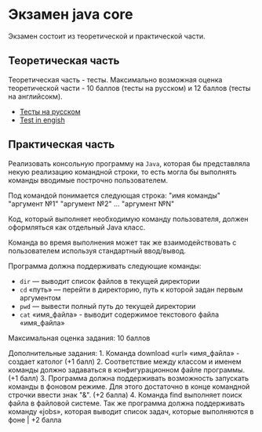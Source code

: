 # Экзамен java core

Экзамен состоит из теоретической и практической части.

## Теоретическая часть

Теоретическая часть - тесты.
Максимально возможная оценка теоретической части - 10 баллов (тесты на русском) и 12 баллов (тесты на английсокм).

* [Тесты на русском](https://forms.gle/TxxjN8ZkvogwLJ7o8)
* [Test in engish](https://forms.gle/wubcNqA6NH9UsGSq9)


## Практическая часть


Реализовать консольную программу на `Java`, которая бы представляла некую реализацию командной строки, то есть могла бы выполнять команды вводимые построчно пользователем. 

Под командой понимается следующая строка:
"имя команды" "аргумент №1" "аргумент №2" ... "аргумент №N"

Код, который выполняет необходимую команду пользователя, должен оформляться как отдельный Java класс. 

Команда во время выполнения может так же взаимодействовать с пользователем используя стандартный ввод/вывод.

Программа должна поддерживать следующие команды:
*    `dir` — выводит список файлов в текущей директории
*    `cd` «путь» — перейти в директорию, путь к которой задан первым аргументом
*    `pwd` — вывести полный путь до текущей директории
*    `cat` «имя_файла» - выводит содержимое текстового файла «имя_файла»

Максимальная оценка задания: 10 баллов

Дополнительные задания:
	1. Команда download «url» «имя_файла» - создает католог (+1 балл)
	2. Соответствие между классом и именем команды должно задаваться в конфигурационном файле программы. (+1 балл)
	3. Программа должна поддерживать возможность запускать команды в фоновом режиме. Для этого достаточно в конце командной строчки ввести знак "&". (+2 балла)
	4. Команда find выполняет поиск файла в файловой системе. Так же программа должна поддерживать команду «jobs», которая выводит список задач, которые выполняются в фоне | +2 балла

